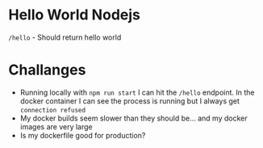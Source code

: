 # Hello World Nodejs

`/hello` - Should return hello world

# Challanges

- Running locally with `npm run start` I can hit the `/hello` endpoint. In the docker container I can see the process is running but I always get `connection refused`
- My docker builds seem slower than they should be... and my docker images are very large
- Is my dockerfile good for production?
